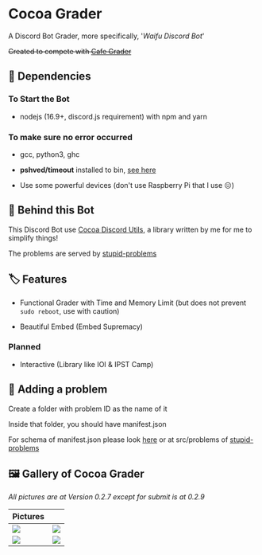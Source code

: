 # Cocoa Grader

A Discord Bot Grader, more specifically, '*Waifu Discord Bot*'

~~Created to compete with [Cafe Grader](https://github.com/cafe-grader-team/cafe-grader-web)~~

## 🌲 Dependencies

### To Start the Bot

- nodejs (16.9+, discord.js requirement) with npm and yarn

### To make sure no error occurred

- gcc, python3, ghc

- **pshved/timeout** installed to bin, [see here](https://unix.stackexchange.com/a/44988)

- Use some powerful devices (don't use Raspberry Pi that I use 😖)

## 🍫 Behind this Bot

This Discord Bot use [Cocoa Discord Utils](https://github.com/Leomotors/cocoa-discord-utils),
a library written by me for me to simplify things!

The problems are served by [stupid-problems](https://github.com/Leomotors/stupid-problems)

## 🏷️ Features

- Functional Grader with Time and Memory Limit (but does not prevent `sudo reboot`, use with caution)

- Beautiful Embed (Embed Supremacy)

### Planned

- Interactive (Library like IOI & IPST Camp)

## 🔧 Adding a problem

Create a folder with problem ID as the name of it

Inside that folder, you should have manifest.json

For schema of manifest.json please look [here](./src/grader/problems.ts) or
at src/problems of [stupid-problems](https://github.com/Leomotors/stupid-problems)

## 🖼️ Gallery of Cocoa Grader

*All pictures are at Version 0.2.7 except for submit is at 0.2.9*

| Pictures ||
| --- | --- |
| ![](./images/submit_0.2.9.png) | ![](./images/getstatement_0.2.7.png) |
| ![](./images/aboutme_0.2.7.png) | ![](./images/status_0.2.7.png) |

